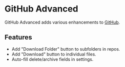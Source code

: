 # GitHub Advanced

GitHub Advanced adds various enhancements to [GitHub](https://github.com).

## Features

* Add "Download Folder" button to subfolders in repos.
* Add "Download" button to individual files.
* Auto-fill delete/archive fields in settings.